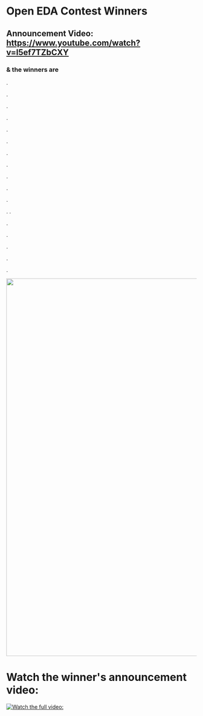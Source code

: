 # Open EDA Contest Winners

## Announcement Video: https://www.youtube.com/watch?v=l5ef7TZbCXY

### & the winners are

.

.

.

.

.

.

.

.

.

.

.

.
.

.

.

.

.

.


<img src="https://user-images.githubusercontent.com/34673684/135738216-862f596a-2f1a-47d5-8ad3-67e404b60318.png" width="1000" height="1000" />

# Watch the winner's announcement video:  
[![Watch the full video: ](https://user-images.githubusercontent.com/34673684/135738313-2d857ad4-050c-41f4-92bc-ae24cea82604.png)](https://www.youtube.com/watch?v=3CBgmBk1rvo)
